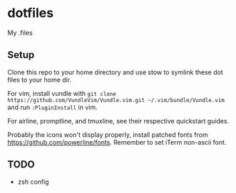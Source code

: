 # dotfiles
My .files

## Setup
Clone this repo to your home directory and use stow to symlink these dot files to your home dir.

For vim, install vundle with `git clone https://github.com/VundleVim/Vundle.vim.git ~/.vim/bundle/Vundle.vim` and run `:PluginInstall` in vim.

For airline, promptline, and tmuxline, see their respective quickstart guides.

Probably the icons won't display properly, install patched fonts from https://github.com/powerline/fonts. Remember to set iTerm non-ascii font.

## TODO
* zsh config
